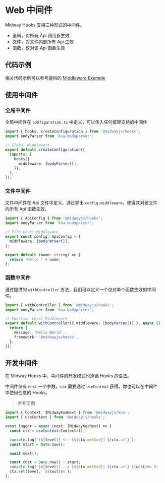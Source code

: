 # Web 中间件

Midway Hooks 支持三种形式的中间件。

- 全局，对所有 Api 调用都生效
- 文件，对文件内部所有 Api 生效
- 函数，仅对该 Api 函数生效

## 代码示例

相关代码示例可以参考提供的 [Middleware Example](../examples/middleware/readme.md)

## 使用中间件

### 全局中间件

全局中间件在 `configuration.ts` 中定义，可以传入任何框架支持的中间件

```ts
import { hooks, createConfiguration } from '@midwayjs/hooks';
import bodyParser from 'koa-bodyparser';

// Global Middleware
export default createConfiguration({
  imports: [
    hooks({
      middleware: [bodyParser()],
    }),
  ],
});
```

### 文件中间件

文件中间件在 Api 文件中定义，通过导出 `config.middleware`，使得其对该文件内所有 Api 函数生效。

```ts
import { ApiConfig } from '@midwayjs/hooks';
import bodyParser from 'koa-bodyparser';

// File Level Middleware
export const config: ApiConfig = {
  middleware: [bodyParser()],
};

export default (name: string) => {
  return 'Hello ' + name;
};
```

### 函数中间件

通过提供的 `withController` 方法，我们可以定义一个仅对单个函数生效的中间件。

```ts
import { withController } from '@midwayjs/hooks';
import bodyParser from 'koa-bodyparser';

// Function Level Middleware
export default withController({ middleware: [bodyParser()] }, async () => {
  return {
    message: 'Hello World',
    framework: '@midwayjs/hooks',
  };
});
```

## 开发中间件

在 Midway Hooks 中，中间件的开发模式也遵循 Hooks 的语法。

中间件仅有 `next` 一个参数，`ctx` 需要通过 `useContext` 获得。你也可以在中间件中使用任意的 Hooks。

> 参考示例

```ts
import { Context, IMidwayKoaNext } from '@midwayjs/koa';
import { useContext } from '@midwayjs/hooks';

const logger = async (next: IMidwayKoaNext) => {
  const ctx = useContext<Context>();

  console.log(`[${level}] <-- [${ctx.method}] ${ctx.url}`);
  const start = Date.now();

  await next();

  const cost = Date.now() - start;
  console.log(`[${level}] --> [${ctx.method}] ${ctx.url} ${cost}ms`);
  ctx.set(level, `${cost}ms`);
};
```
